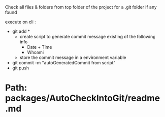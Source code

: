 Check all files & folders from top folder of the project for a .git folder
if any found

execute on cli :

- git add *
    - create script to generate commit message existing of the following info
        - Date + Time
        - Whoami
    - store the commit message in a environment variable
- git commit -m "autoGeneratedCommit from script"
- git push



# Path: packages/AutoCheckIntoGit/readme.md